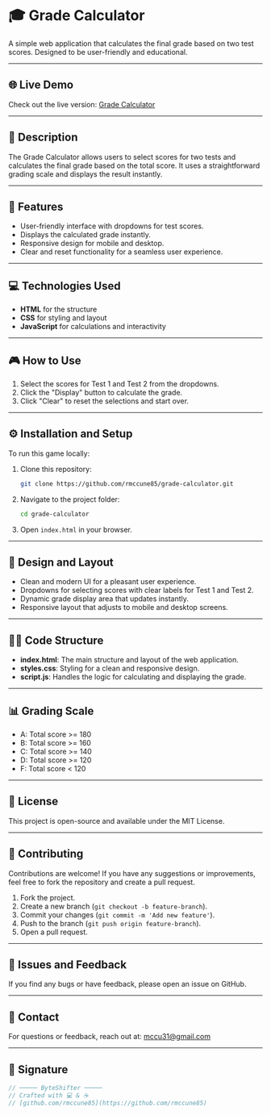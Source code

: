 # 🎓 Grade Calculator  

A simple web application that calculates the final grade based on two test scores. 
Designed to be user-friendly and educational.  

---

## 🌐 Live Demo  
Check out the live version: [Grade Calculator](https://rmccune85.github.io/grade-calculator/)

---

## 📝 Description  
The Grade Calculator allows users to select scores for two tests and calculates the final grade based on the total score. 
It uses a straightforward grading scale and displays the result instantly.  

---

## 🚀 Features  
- User-friendly interface with dropdowns for test scores.  
- Displays the calculated grade instantly.  
- Responsive design for mobile and desktop.  
- Clear and reset functionality for a seamless user experience.

---

## 💻 Technologies Used  
- **HTML** for the structure  
- **CSS** for styling and layout  
- **JavaScript** for calculations and interactivity  

---

## 🎮 How to Use  
1. Select the scores for Test 1 and Test 2 from the dropdowns.  
2. Click the "Display" button to calculate the grade.  
3. Click "Clear" to reset the selections and start over.  

---

## ⚙️ Installation and Setup  
To run this game locally:  
1. Clone this repository:  
    ```sh
    git clone https://github.com/rmccune85/grade-calculator.git
    ```
2. Navigate to the project folder:  
    ```sh
    cd grade-calculator
    ```
3. Open `index.html` in your browser.

---

## 🎨 Design and Layout  
- Clean and modern UI for a pleasant user experience.  
- Dropdowns for selecting scores with clear labels for Test 1 and Test 2.  
- Dynamic grade display area that updates instantly.  
- Responsive layout that adjusts to mobile and desktop screens.

---

## 🧑‍💻 Code Structure  
- **index.html**: The main structure and layout of the web application.  
- **styles.css**: Styling for a clean and responsive design.  
- **script.js**: Handles the logic for calculating and displaying the grade.  

---

## 📊 Grading Scale  
- A: Total score >= 180  
- B: Total score >= 160  
- C: Total score >= 140  
- D: Total score >= 120  
- F: Total score < 120  

---

## 📄 License  
This project is open-source and available under the MIT License.  

---

## 🤝 Contributing  
Contributions are welcome! If you have any suggestions or improvements, feel free to fork the repository and create a pull request.  
1. Fork the project.  
2. Create a new branch (`git checkout -b feature-branch`).  
3. Commit your changes (`git commit -m 'Add new feature'`).  
4. Push to the branch (`git push origin feature-branch`).  
5. Open a pull request.  

---

## 🐞 Issues and Feedback  
If you find any bugs or have feedback, please open an issue on GitHub.  

---

## 📧 Contact  
For questions or feedback, reach out at: [mccu31@gmail.com](mailto:mccu31@gmail.com)

---

## 📌 Signature  
```js
// ───── ByteShifter ─────  
// Crafted with 💻 & ☕  
// [github.com/rmccune85](https://github.com/rmccune85)
